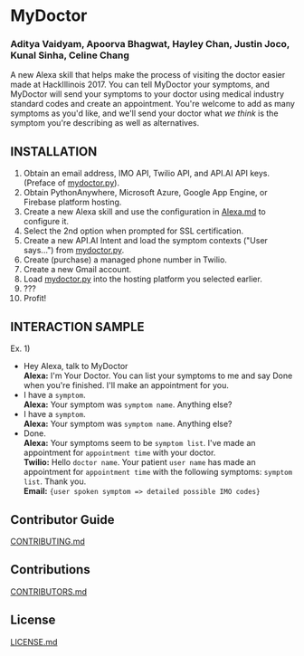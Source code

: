 # MyDoctor
### Aditya Vaidyam, Apoorva Bhagwat, Hayley Chan, Justin Joco, Kunal Sinha, Celine Chang 

A new Alexa skill that helps make the process of visiting the doctor easier made at HackIllinois 2017. You can tell MyDoctor your symptoms, and MyDoctor will send your symptoms to your doctor using medical industry standard codes and create an appointment. You're welcome to add as many symptoms as you'd like, and we'll send your doctor what *we think* is the symptom you're describing as well as alternatives.

## INSTALLATION
1. Obtain an email address, IMO API, Twilio API, and API.AI API keys. (Preface of [mydoctor.py](mydoctor.py)).
1. Obtain PythonAnywhere, Microsoft Azure, Google App Engine, or Firebase platform hosting.
1. Create a new Alexa skill and use the configuration in [Alexa.md](Alexa.md) to configure it.
1. Select the 2nd option when prompted for SSL certification.
1. Create a new API.AI Intent and load the symptom contexts ("User says...") from [mydoctor.py](mydoctor.py).
1. Create (purchase) a managed phone number in Twilio.
1. Create a new Gmail account.
1. Load [mydoctor.py](mydoctor.py) into the hosting platform you selected earlier.
1. ???
1. Profit!

## INTERACTION SAMPLE
Ex. 1)
  * Hey Alexa, talk to MyDoctor<br>
  **Alexa:** I'm Your Doctor. You can list your symptoms to me and say Done when you're finished. I'll make an appointment for you.
  * I have a `symptom`.<br>
  **Alexa:** Your symptom was `symptom name`. Anything else?
  * I have a `symptom`.<br>
  **Alexa:** Your symptom was `symptom name`. Anything else?
  * Done.<br>
  **Alexa:** Your symptoms seem to be `symptom list`. I've made an appointment for `appointment time` with your doctor.<br>
  **Twilio:** Hello `doctor name`. Your patient `user name` has made an appointment for `appointment time` with the following symptoms: `symptom list`. Thank you.<br>
  **Email:** `{user spoken symptom => detailed possible IMO codes}`

## Contributor Guide
[CONTRIBUTING.md](CONTRIBUTING.md)

## Contributions
[CONTRIBUTORS.md](CONTRIBUTORS.md)

## License 
[LICENSE.md](LICENSE.md)
